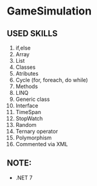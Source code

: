 # GameSimulation
USED SKILLS
-------------------
1) if,else
2) Array
3) List
4) Classes
5) Atributes
6) Cycle (for, foreach, do while)
7) Methods
8) LINQ
9) Generic class
10) Interface
11) TimeSpan
12) StopWatch
13) Random
14) Ternary operator
15) Polymorphism
16) Commented via XML

NOTE:
-------
* .NET 7
